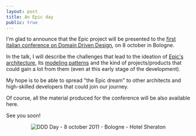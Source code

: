 ```yaml
---
layout: post
title: An Epic day
public: true
---
```

I'm glad to announce that the Epic project will be presented to the 
[first italian conference on Domain Driven Design][1], on 8 october in Bologne.

In the talk, I will describe the challenges that lead to the ideation of 
[Epic's architecture][2], its [modeling patterns][3] and the kind of 
projects/products that could gain a lot from them 
(even at this early stage of the development).


My hope is to be able to spread "the Epic dream" to other architects 
and high-skilled developers that could join our journey.

Of course, all the material produced for the conference will be also available here.

See you soon!

<div style="text-align:center;">
    <img src="http://www.ddd-day.it/Themes/ddd-day/Content/images/logo.png" title="DDD Day - 8 october 2011 - Bologne - Hotel Sheraton" />
</div>

[1]: http://www.ddd-day.it/ "DDD Day - 8 october 2011 - Bologne - Hotel Sheraton"
[2]: http://epic.tesio.it/doc/the_bellis_perennis.html "Epic's architecture"
[3]: http://epic.tesio.it/doc/a_shared_modeling_grammar.html "Modeling patterns"
